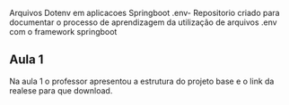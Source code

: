 
Arquivos Dotenv em aplicacoes Springboot .env- Repositorio criado para documentar o processo de aprendizagem da utilização de arquivos .env com o framework springboot
## Aula 1

Na aula 1 o professor apresentou a estrutura do projeto base e o link da realese para que download.
